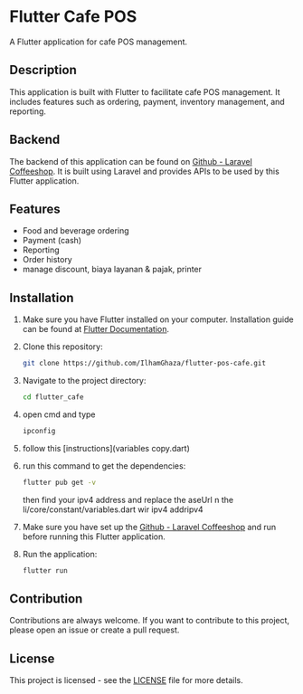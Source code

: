 # Flutter Cafe POS

A Flutter application for cafe POS management.

## Description

This application is built with Flutter to facilitate cafe POS management. It includes features such as ordering, payment, inventory management, and reporting.

## Backend

The backend of this application can be found on [Github - Laravel Coffeeshop](https://github.com/IlhamGhaza/laravel-coffeshop). It is built using Laravel and provides APIs to be used by this Flutter application.

## Features

<!--- responsive for mobile and tablet.-->
- Food and beverage ordering
- Payment (cash)
- Reporting
- Order history
- manage discount, biaya layanan & pajak, printer 
<!--- CRUD Product: Feature to create, read, update, and delete products from the cafe's menu list.-->
<!--- CRUD Discount: Feature to create, read, update, and delete discounts for cafe products or orders.-->
<!--- Order History: Feature to view previous order history by customers.-->
<!--- Staff Management: Feature to add, delete, and manage cafe staff such as cashiers, waiters, etc.-->

## Installation

1. Make sure you have Flutter installed on your computer. Installation guide can be found at [Flutter Documentation](https://flutter.dev/docs/get-started/install).
2. Clone this repository:

    ```bash
    git clone https://github.com/IlhamGhaza/flutter-pos-cafe.git
    ```

3. Navigate to the project directory:

    ```bash
    cd flutter_cafe
    ```

4. open cmd and type

    ```bash
    ipconfig
    ```

5. follow this [instructions](variables copy.dart)

6. run this command to get the dependencies:

    ```bash
    flutter pub get -v
    ```

    then find your ipv4 address and replace the aseUrl n the li/core/constant/variables.dart wir ipv4 addripv4

7. Make sure you have set up the [Github - Laravel Coffeeshop](https://github.com/IlhamGhaza/laravel-coffeshop) and run before running this Flutter application.

8. Run the application:

    ```bash
    flutter run
    ```

## Contribution

Contributions are always welcome. If you want to contribute to this project, please open an issue or create a pull request.

## License

This project is licensed - see the [LICENSE](LICENSE.md) file for more details.
